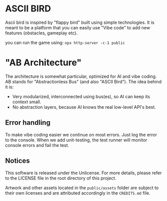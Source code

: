 # ASCII BIRD

Ascii bird is inspired by "flappy bird" built using simple technologies.
It is meant to be a platform that you can easily use "Vibe code" to add new features (obstacles, gameplay etc).

you can run the game using: `npx http-server -c-1 public`

# "AB Architecture"
The architecture is somewhat particular, optimized for AI and vibe coding.
AB stands for "Abstractionless Bus" (and also "ASCII Bird"). The idea behind it is:
- Very modularized, interconnected using bus(es), so AI can keep its context small.
- No abstraction layers, because AI knows the real low-level API's best.

## Error handling
To make vibe coding easier we continue on most errors. Just log the error to the console.
When we add unit-testing, the test runner will monitor console errors and fail the test.

## Notices
This software is released under the Unlicense. For more details, please refer
to the LICENSE file in the root directory of this project.

Artwork and other assets located in the `public/assets` folder are subject
to their own licenses and are attributed accordingly in the `CREDITS.md` file.
